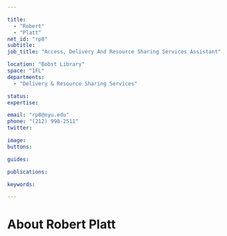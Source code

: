```yaml
---

title:
  - "Robert"
  - "Platt"
net_id: "rp8"
subtitle: 
job_title: "Access, Delivery And Resource Sharing Services Assistant"

location: "Bobst Library"
space: "1FL"
departments:
  - "Delivery & Resource Sharing Services"

status: 
expertise:

email: "rp8@nyu.edu"
phone: "(212) 998-2511"
twitter: 

image: 
buttons:

guides:

publications:

keywords:

---
```


# About Robert Platt


